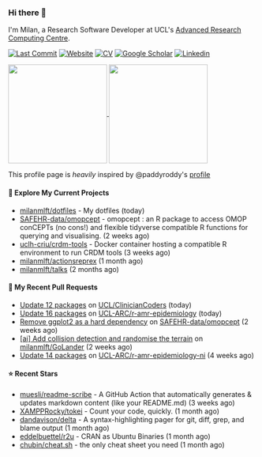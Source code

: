 ### Hi there 👋

I'm Milan, a Research Software Developer at UCL's [Advanced Research Computing
Centre](https://www.ucl.ac.uk/advanced-research-computing/advanced-research-computing-centre).

[![Last Commit](https://img.shields.io/github/last-commit/milanmlft/milanmlft?label=updated)](https://github.com/milanmlft)
[![Website](https://img.shields.io/badge/GitHub%20Pages-222?logo=githubpages&logoColor=fff&style=for-the-badge&style=flat)](https://milanmlft.dev)
[![CV](https://img.shields.io/badge/CV-PDF-pink.svg)](https://milanmlft.netlify.app/uploads/resume.pdf)
[![Google Scholar](https://img.shields.io/badge/Google%20Scholar-4285F4?logo=googlescholar&logoColor=fff&style=for-the-badge&style=flat)](https://scholar.google.com/citations?user=LwW40HQAAAAJ&hl=en)
[![Linkedin](https://img.shields.io/badge/LinkedIn-0A66C2?logo=linkedin&logoColor=fff&style=for-the-badge&style=flat)](http://www.linkedin.com/in/milan-malfait)


<a href="https://github.com/milanmlft/milanmlft#gh-dark-mode-only">
  <img height=200 align="center" src="https://github-readme-stats-paddyroddy.vercel.app/api?username=milanmlft&disable_animations=true&hide_border=true&hide_title=true&include_all_commits=true&rank_icon=github&show=prs_merged,reviews&show_icons=true&theme=tokyonight" />
</a>


<a href="https://github.com/milanmlft/milanmlft#gh-light-mode-only">
  <img height=200 align="center" src="https://github-readme-stats-paddyroddy.vercel.app/api?username=milanmlft&disable_animations=true&hide_border=true&hide_title=true&include_all_commits=true&rank_icon=github&show=prs_merged,reviews&show_icons=true&theme=default" />
</a>

This profile page is _heavily_ inspired by @paddyroddy's [profile](https://github.com/paddyroddy/paddyroddy)

#### 👷 Explore My Current Projects

- [milanmlft/dotfiles](https://github.com/milanmlft/dotfiles) - My dotfiles
  (today)
- [SAFEHR-data/omopcept](https://github.com/SAFEHR-data/omopcept) - omopcept : an R package to access OMOP conCEPTs (no cons!) and flexible tidyverse compatible R functions for querying and visualising.
  (2 weeks ago)
- [uclh-criu/crdm-tools](https://github.com/uclh-criu/crdm-tools) - Docker container hosting a compatible R environment to run CRDM tools
  (3 weeks ago)
- [milanmlft/actionsreprex](https://github.com/milanmlft/actionsreprex)
  (1 month ago)
- [milanmlft/talks](https://github.com/milanmlft/talks)
  (2 months ago)

#### 🔨 My Recent Pull Requests

- [Update 12 packages](https://github.com/UCL/ClinicianCoders/pull/60) on [UCL/ClinicianCoders](https://github.com/UCL/ClinicianCoders)
  (today)
- [Update 16 packages](https://github.com/UCL-ARC/r-amr-epidemiology/pull/71) on [UCL-ARC/r-amr-epidemiology](https://github.com/UCL-ARC/r-amr-epidemiology)
  (today)
- [Remove ggplot2 as a hard dependency](https://github.com/SAFEHR-data/omopcept/pull/9) on [SAFEHR-data/omopcept](https://github.com/SAFEHR-data/omopcept)
  (2 weeks ago)
- [[ai] Add collision detection and randomise the terrain](https://github.com/milanmlft/GoLander/pull/2) on [milanmlft/GoLander](https://github.com/milanmlft/GoLander)
  (2 weeks ago)
- [Update 14 packages](https://github.com/UCL-ARC/r-amr-epidemiology-ni/pull/8) on [UCL-ARC/r-amr-epidemiology-ni](https://github.com/UCL-ARC/r-amr-epidemiology-ni)
  (4 weeks ago)

#### ⭐ Recent Stars

- [muesli/readme-scribe](https://github.com/muesli/readme-scribe) - A GitHub Action that automatically generates &amp; updates markdown content (like your README.md)
  (3 weeks ago)
- [XAMPPRocky/tokei](https://github.com/XAMPPRocky/tokei) - Count your code, quickly.
  (1 month ago)
- [dandavison/delta](https://github.com/dandavison/delta) - A syntax-highlighting pager for git, diff, grep, and blame output
  (1 month ago)
- [eddelbuettel/r2u](https://github.com/eddelbuettel/r2u) - CRAN as Ubuntu Binaries
  (1 month ago)
- [chubin/cheat.sh](https://github.com/chubin/cheat.sh) - the only cheat sheet you need
  (1 month ago)
